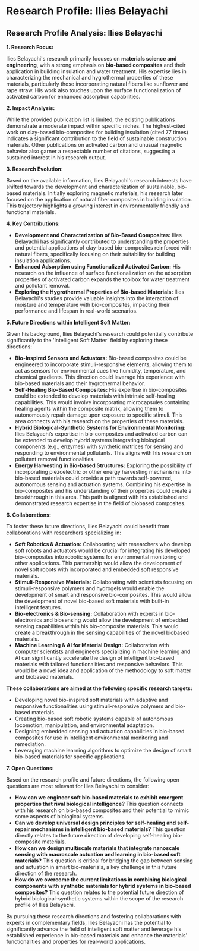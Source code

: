 # Research Profile: Ilies Belayachi

## Research Profile Analysis: Ilies Belayachi


**1. Research Focus:**

Ilies Belayachi's research primarily focuses on **materials science and engineering**, with a strong emphasis on **bio-based composites** and their application in building insulation and water treatment. His expertise lies in characterizing the mechanical and hygrothermal properties of these materials, particularly those incorporating natural fibers like sunflower and rape straw. His work also touches upon the surface functionalization of activated carbon for enhanced adsorption capabilities. 

**2. Impact Analysis:**

While the provided publication list is limited, the existing publications demonstrate a moderate impact within specific niches. The highest-cited work on clay-based bio-composites for building insulation (cited 77 times) indicates a significant contribution to the field of sustainable construction materials. Other publications on activated carbon and unusual magnetic behavior also garner a respectable number of citations, suggesting a sustained interest in his research output.

**3. Research Evolution:**

Based on the available information, Ilies Belayachi's research interests have shifted towards the development and characterization of sustainable, bio-based materials. Initially exploring magnetic materials, his research later focused on the application of natural fiber composites in building insulation. This trajectory highlights a growing interest in environmentally friendly and functional materials.

**4. Key Contributions:**

* **Development and Characterization of Bio-Based Composites:** Ilies Belayachi has significantly contributed to understanding the properties and potential applications of clay-based bio-composites reinforced with natural fibers, specifically focusing on their suitability for building insulation applications.
* **Enhanced Adsorption using Functionalized Activated Carbon:** His research on the influence of surface functionalization on the adsorption properties of activated carbon expands the toolbox for water treatment and pollutant removal.
* **Exploring the Hygrothermal Properties of Bio-based Materials:** Ilies Belayachi's studies provide valuable insights into the interaction of moisture and temperature with bio-composites, impacting their performance and lifespan in real-world scenarios.


**5. Future Directions within Intelligent Soft Matter:**

Given his background, Ilies Belayachi's research could potentially contribute significantly to the 'Intelligent Soft Matter' field by exploring these directions:


* **Bio-Inspired Sensors and Actuators:** Bio-based composites could be engineered to incorporate stimuli-responsive elements, allowing them to act as sensors for environmental cues like humidity, temperature, and chemical gradients. This direction could leverage his experience with bio-based materials and their hygrothermal behavior. 
* **Self-Healing Bio-Based Composites:** His expertise in bio-composites could be extended to develop materials with intrinsic self-healing capabilities. This would involve incorporating microcapsules containing healing agents within the composite matrix, allowing them to autonomously repair damage upon exposure to specific stimuli. This area connects with his research on the properties of these materials.
* **Hybrid Biological-Synthetic Systems for Environmental Monitoring:** Ilies Belayachi’s expertise in bio-composites and activated carbon can be extended to develop hybrid systems integrating biological components (e.g., enzymes) with synthetic matrices for sensing and responding to environmental pollutants. This aligns with his research on pollutant removal functionalities.
* **Energy Harvesting in Bio-based Structures:** Exploring the possibility of incorporating piezoelectric or other energy harvesting mechanisms into bio-based materials could provide a path towards self-powered, autonomous sensing and actuation systems. Combining his expertise in bio-composites and his understanding of their properties could create a breakthrough in this area. This path is aligned with his established and demonstrated research expertise in the field of biobased composites.


**6. Collaborations:**

To foster these future directions, Ilies Belayachi could benefit from collaborations with researchers specializing in:

* **Soft Robotics & Actuation:** Collaborating with researchers who develop soft robots and actuators would be crucial for integrating his developed bio-composites into robotic systems for environmental monitoring or other applications. This partnership would allow the development of novel soft robots with incorporated and embedded soft responsive materials.
* **Stimuli-Responsive Materials:** Collaborating with scientists focusing on stimuli-responsive polymers and hydrogels would enable the development of smart and responsive bio-composites. This would allow the development of novel bio-based soft materials with built-in intelligent features.
* **Bio-electronics & Bio-sensing:** Collaboration with experts in bio-electronics and biosensing would allow the development of embedded sensing capabilities within his bio-composite materials. This would create a breakthrough in the sensing capabilities of the novel biobased materials.
* **Machine Learning & AI for Material Design:** Collaboration with computer scientists and engineers specializing in machine learning and AI can significantly accelerate the design of intelligent bio-based materials with tailored functionalities and responsive behaviors. This would be a novel idea and application of the methodology to soft matter and biobased materials.

 **These collaborations are aimed at the following specific research targets:**

* Developing novel bio-inspired soft materials with adaptive and responsive functionalities using stimuli-responsive polymers and bio-based materials.
* Creating bio-based soft robotic systems capable of autonomous locomotion, manipulation, and environmental adaptation.
* Designing embedded sensing and actuation capabilities in bio-based composites for use in intelligent environmental monitoring and remediation.
* Leveraging machine learning algorithms to optimize the design of smart bio-based materials for specific applications.

**7. Open Questions:**

Based on the research profile and future directions, the following open questions are most relevant for Ilies Belayachi to consider:

* **How can we engineer soft bio-based materials to exhibit emergent properties that rival biological intelligence?**  This question connects with his research on bio-based composites and their potential to mimic some aspects of biological systems.
* **Can we develop universal design principles for self-healing and self-repair mechanisms in intelligent bio-based materials?** This question directly relates to the future direction of developing self-healing bio-composite materials.
* **How can we design multiscale materials that integrate nanoscale sensing with macroscale actuation and learning in bio-based soft materials?** This question is critical for bridging the gap between sensing and actuation in smart bio-materials, a key challenge in this future direction of the research.
* **How do we overcome the current limitations in combining biological components with synthetic materials for hybrid systems in bio-based composites?** This question relates to the potential future direction of hybrid biological-synthetic systems within the scope of the research profile of Ilies Belayachi.



By pursuing these research directions and fostering collaborations with experts in complementary fields, Ilies Belayachi has the potential to significantly advance the field of intelligent soft matter and leverage his established experience in bio-based materials and enhance the materials’ functionalities and properties for real-world applications. 
